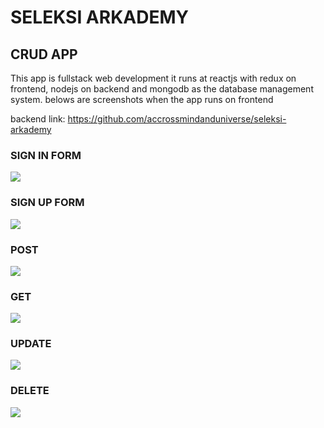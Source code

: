 # SELEKSI ARKADEMY
## CRUD APP
 This app is fullstack web development it runs at reactjs with redux on frontend, nodejs on backend and mongodb as the database management system. 
 belows are screenshots when the app runs on frontend
 
backend link: https://github.com/accrossmindanduniverse/seleksi-arkademy
 

### SIGN IN FORM
![](https://i.imgur.com/xGCvGZQ.png)

### SIGN UP FORM
![](https://i.imgur.com/Br32jWw.png)

### POST
![](https://i.imgur.com/oXPvJAB.png)

### GET
![](https://i.imgur.com/aE4F7Y0.png)

### UPDATE
![](https://i.imgur.com/6v6lSO8.png)

### DELETE
![](https://i.imgur.com/AO3LyYu.png)
